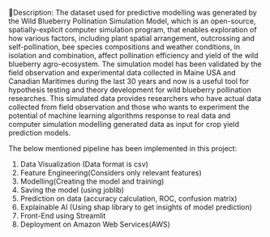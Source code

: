 🧾Description: The dataset used for predictive modelling was generated by the Wild Blueberry Pollination Simulation Model, which is an open-source, spatially-explicit computer simulation program, that enables exploration of how various factors, including plant spatial arrangement, outcrossing and self-pollination, bee species compositions and weather conditions, in isolation and combination, affect pollination efficiency and yield of the wild blueberry agro-ecosystem. The simulation model has been validated by the field observation and experimental data collected in Maine USA and Canadian Maritimes during the last 30 years and now is a useful tool for hypothesis testing and theory development for wild blueberry pollination researches. This simulated data provides researchers who have actual data collected from field observation and those who wants to experiment the potential of machine learning algorithms response to real data and computer simulation modelling generated data as input for crop yield prediction models.

The below mentioned pipeline has been implemented in this project:

1. Data Visualization (Data format is csv)
2. Feature Engineering(Considers only relevant features)
3. Modelling(Creating the model and training)
4. Saving the model (using joblib)
5. Prediction on data (accuracy calculation, ROC, confusion matrix)
6. Explainable AI (Using shap library to get insights of model prediction)
7. Front-End using Streamlit
8. Deployment on Amazon Web Services(AWS)
